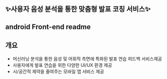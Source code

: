 ## ✨사용자 음성 분석을 통한 맞춤형 발표 코칭 서비스✨

## android Front-end readme

## 개요
- 머신러닝 분석을 통한 음성 및 어휘적 측면에 특화된 발표 연습 피드백 서비스제공
- 사용자에게 발표 연습을 위한 다양한 UI/UX 환경 제공
- 시/공간적 제약을 줄여주는 모바일 앱 서비스 제공


